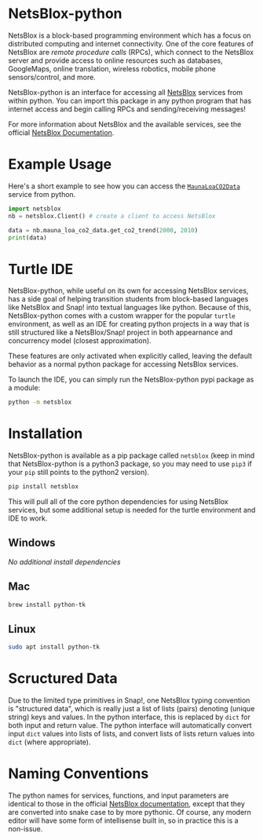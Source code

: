 # NetsBlox-python

NetsBlox is a block-based programming environment which has a focus on distributed computing and internet connectivity.
One of the core features of NetsBlox are _remote procedure calls_ (RPCs), which connect to the NetsBlox server and provide access to online resources such as databases, GoogleMaps, online translation, wireless robotics, mobile phone sensors/control, and more.

NetsBlox-python is an interface for accessing all [NetsBlox](https://netsblox.org/) services from within python.
You can import this package in any python program that has internet access and begin calling RPCs and sending/receiving messages!

For more information about NetsBlox and the available services, see the official [NetsBlox Documentation](https://editor.netsblox.org/docs/index.html).

# Example Usage

Here's a short example to see how you can access the [`MaunaLoaCO2Data`](https://editor.netsblox.org/docs/services/MaunaLoaCO2Data/index.html) service from python.

```py
import netsblox
nb = netsblox.Client() # create a client to access NetsBlox

data = nb.mauna_loa_co2_data.get_co2_trend(2000, 2010)
print(data)
```

# Turtle IDE

NetsBlox-python, while useful on its own for accessing NetsBlox services, has a side goal of helping transition students from block-based languages like NetsBlox and Snap! into textual languages like python.
Because of this, NetsBlox-python comes with a custom wrapper for the popular `turtle` environment, as well as an IDE for creating python projects in a way that is still structured like a NetsBlox/Snap! project in both appearnance and concurrency model (closest approximation).

These features are only activated when explicitly called, leaving the default behavior as a normal python package for accessing NetsBlox services.

To launch the IDE, you can simply run the NetsBlox-python pypi package as a module:

```sh
python -m netsblox
```

# Installation

NetsBlox-python is available as a pip package called `netsblox` (keep in mind that NetsBlox-python is a python3 package, so you may need to use `pip3` if your `pip` still points to the python2 version).

```sh
pip install netsblox
```

This will pull all of the core python dependencies for using NetsBlox services, but some additional setup is needed for the turtle environment and IDE to work.

## Windows

_No additional install dependencies_

## Mac

```sh
brew install python-tk
```

## Linux

```sh
sudo apt install python-tk
```

# Scructured Data

Due to the limited type primitives in Snap!, one NetsBlox typing convention is "structured data", which is really just a list of lists (pairs) denoting (unique string) keys and values.
In the python interface, this is replaced by `dict` for both input and return value.
The python interface will automatically convert input `dict` values into lists of lists, and convert lists of lists return values into `dict` (where appropriate).

# Naming Conventions

The python names for services, functions, and input parameters are identical to those in the official [NetsBlox documentation](https://editor.netsblox.org/docs/index.html), except that they are converted into snake case to by more pythonic.
Of course, any modern editor will have some form of intellisense built in, so in practice this is a non-issue.